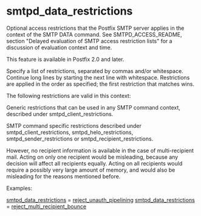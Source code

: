 # smtpd_data_restrictions 


Optional access restrictions that the Postfix SMTP server applies
in the context of the SMTP DATA command.
See SMTPD_ACCESS_README, section "Delayed evaluation of SMTP access
restriction lists" for a discussion of evaluation context and time.



This feature is available in Postfix 2.0 and later.



Specify a list of restrictions, separated by commas and/or whitespace.
Continue long lines by starting the next line with whitespace.
Restrictions are applied in the order as specified; the first
restriction that matches wins.



The following restrictions are valid in this context:




Generic restrictions that can be used
in any SMTP command context, described under smtpd_client_restrictions.

SMTP command specific restrictions described under
smtpd_client_restrictions, smtpd_helo_restrictions,
smtpd_sender_restrictions or smtpd_recipient_restrictions.

However, no recipient information is available in the case of
multi-recipient mail. Acting on only one recipient would be misleading,
because any decision will affect all recipients equally. Acting on
all recipients would require a possibly very large amount of memory,
and would also be misleading for the reasons mentioned before.




Examples:



<a href="postconf.5.html#smtpd_data_restrictions">smtpd_data_restrictions</a> = <a href="postconf.5.html#reject_unauth_pipelining">reject_unauth_pipelining</a>
<a href="postconf.5.html#smtpd_data_restrictions">smtpd_data_restrictions</a> = <a href="postconf.5.html#reject_multi_recipient_bounce">reject_multi_recipient_bounce</a>



